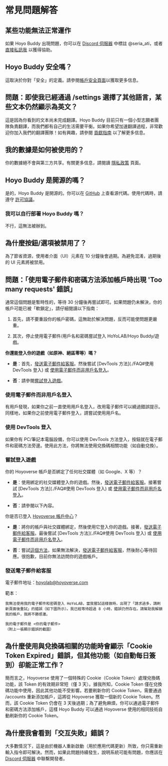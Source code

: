 # 常見問題解答

## 某些功能無法正常運作

如果 Hoyo Buddy 出現問題，你可以在 [Discord 伺服器](https://link.seria.moe/hb-dc) 中標註 @seria_ati，或者 [直接私訊我](https://discord.com/users/410036441129943050) 以獲得協助。

## Hoyo Buddy 安全嗎？

這取決於你對「安全」的定義。請參閱[帳戶安全頁面](./Account-Security.md)以獲取更多信息。

## 問題：即使我已經通過 /settings 選擇了其他語言，某些文本仍然顯示為英文？

這是因為你看到的文本尚未完成翻譯。Hoyo Buddy 目前只有一個小型志願者團隊負責翻譯，而我們都有自己的生活需要平衡。如果你希望加速翻譯過程，非常歡迎你加入我們的翻譯團隊！如有興趣，請參閱 [貢獻指南](https://github.com/seriaati/hoyo-buddy/blob/main/CONTRIBUTING.md) 以了解更多信息。

## 我的數據是如何被使用的？

你的數據絕不會與第三方共享。有關更多信息，請閱讀 [隱私政策](https://github.com/seriaati/hoyo-buddy/blob/main/PRIVACY.md) 頁面。

## Hoyo Buddy 是開源的嗎？

是的，Hoyo Buddy 是開源的。你可以在 [GitHub](https://github.com/seriaati/hoyo-buddy/) 上查看源代碼。使用代碼時，請遵守 [許可協議](https://github.com/seriaati/hoyo-buddy/blob/main/LICENSE)。

### 我可以自行部署 Hoyo Buddy 嗎？

不行，這無法被辦到。

## 為什麼按鈕/選項被禁用了？

為了節省資源，使用者介面（UI）元素在 10 分鐘後會過期。為避免混淆，過期後的 UI 元素將被禁用。

## 問題：「使用電子郵件和密碼方法添加帳戶時出現 'Too many requests' 錯誤」

通常這個問題是暫時性的，等待 30 分鐘後再嘗試即可。如果問題仍未解決，你的帳戶可能已被「軟鎖定」，請仔細閱讀以下指南：

1. 首先，請不要重設你的帳戶密碼，這無助於解決問題，反而可能使問題更嚴重。

2. 其次，停止使用電子郵件/用戶名和密碼嘗試登入 HoYoLAB/Hoyo Buddy/遊戲。

**你還能登入你的遊戲（如原神、絕區零等）嗎？**

* **是**：首先，[發送電子郵件給客服](./FAQ#發送電子郵件給客服)。然後嘗試 [DevTools 方法](./FAQ#使用 DevTools 登入) 或 [使用電子郵件而非用戶名登入](./FAQ#使用電子郵件而非用戶名登入)。

* **否**：請參閱[嘗試登入遊戲](./FAQ#嘗試登入遊戲)。

### 使用電子郵件而非用戶名登入

有用戶發現，如果你之前一直使用用戶名登入，改用電子郵件可以繞過錯誤提示。同樣地，如果你之前使用電子郵件登入，請嘗試使用用戶名。

### 使用 DevTools 登入

如果你有 PC/筆記本電腦設備，你可以使用 DevTools 方法登入，按鈕就在電子郵件和密碼方法旁邊。使用此方法，你將無法使用兌換碼相關功能（如自動兌換）。

### 嘗試登入遊戲

你的 Hoyoverse 帳戶是否綁定了任何社交媒體（如 Google、X 等）？

* **是**：使用綁定的社交媒體登入你的遊戲。然後，[發送電子郵件給客服](./FAQ#發送電子郵件給客服)。接著嘗試 [DevTools 方法](./FAQ#使用 DevTools 登入) 或 [使用電子郵件而非用戶名登入](./FAQ#使用電子郵件而非用戶名登入)。

* **否**：請參閱以下內容。

你是否已登入 [Hoyoverse 帳戶中心](https://account.hoyoverse.com/)？

* **是**：將你的帳戶與社交媒體綁定，然後使用它登入你的遊戲。接著，[發送電子郵件給客服](./FAQ#發送電子郵件給客服)。最後嘗試 [DevTools 方法](./FAQ#使用 DevTools 登入) 或 [使用電子郵件而非用戶名登入](./FAQ#使用電子郵件而非用戶名登入)。

* **否**：嘗試[這個方法](./FAQ#使用電子郵件而非用戶名登入)，如果無法解決，[發送電子郵件給客服](./FAQ#發送電子郵件給客服)，然後耐心等待回應。很抱歉，目前你無法訪問你的遊戲帳戶。

### 發送電子郵件給客服

電子郵件地址：[hoyolab@hoyoverse.com](mailto:hoyolab@hoyoverse.com)

範本：

```plaintext
我無法使用我的電子郵件和密碼登入 HoYoLAB，當我嘗試這樣做時，出現了「請求過多，請刷新頁面後重試」的錯誤（如下圖所示）。我已經等待超過 8 小時，錯誤仍然存在。請幫助我解鎖我的帳戶，我將不勝感激。

我的電子郵件是 <你的電子郵件>
（附上一張顯示錯誤的截圖）
```

## 為什麼使用與兌換碼相關的功能時會顯示「Cookie Token Expired」錯誤，但其他功能（如自動每日簽到）卻能正常工作？

簡而言之，Hoyoverse 使用了一個特殊的 Cookie（Cookie Token）處理兌換碼功能，該 Token 的有效期非常短（僅 3 天）。據我所知，Cookie Token 僅在兌換碼功能中使用，因此其他功能不受影響。若要刷新你的 Cookie Token，需要通過 /accounts 重新添加帳戶，這將從 Hoyoverse 獲取一個新的 Cookie Token。然而，該 Cookie Token 仍會在 3 天後過期；為了避免麻煩，你可以通過電子郵件和密碼方法添加帳戶，這樣 Hoyo Buddy 可以通過 Hoyoverse 使用的相同技術自動刷新你的 Cookie Token。

## 為什麼我會看到「交互失敗」錯誤？

大多數情況下，這是由於機器人重新啟動（用於應用代碼更新）所致，你只需重新輸入指令即可解決。然而，如果此問題持續發生，說明系統可能有問題，你應該在 [Discord 伺服器](https://link.seria.moe/hb-dc) 中聯繫開發者。
